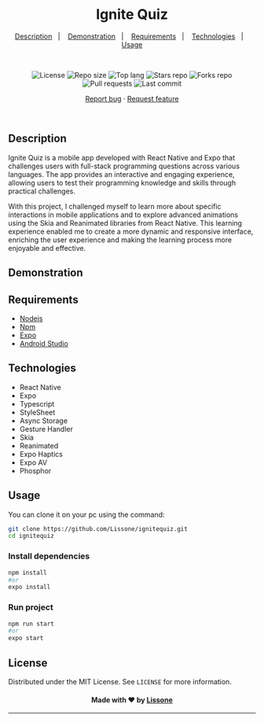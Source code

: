 <h1 align="center">
  Ignite Quiz
</h1>

<p align="center">
  <a href="#description">Description</a>&nbsp;&nbsp;&nbsp;|&nbsp;&nbsp;&nbsp;
  <a href="#demonstration">Demonstration</a>&nbsp;&nbsp;&nbsp;|&nbsp;&nbsp;&nbsp;
  <a href="#requirements">Requirements</a>&nbsp;&nbsp;&nbsp;|&nbsp;&nbsp;&nbsp;
  <a href="#technologies">Technologies</a>&nbsp;&nbsp;&nbsp;|&nbsp;&nbsp;&nbsp;
  <a href="#usage">Usage</a>

</p>
<br />
<p align="center">
  <img src="https://img.shields.io/static/v1?label=license&message=MIT" alt="License">
  <img src="https://img.shields.io/github/repo-size/Lissone/ignitequiz" alt="Repo size" />
  <img src="https://img.shields.io/github/languages/top/Lissone/ignitequiz" alt="Top lang" />
  <img src="https://img.shields.io/github/stars/Lissone/ignitequiz" alt="Stars repo" />
  <img src="https://img.shields.io/github/forks/Lissone/ignitequiz" alt="Forks repo" />
  <img src="https://img.shields.io/github/issues-pr/Lissone/ignitequiz" alt="Pull requests" >
  <img src="https://img.shields.io/github/last-commit/Lissone/ignitequiz" alt="Last commit" />
</p>

<p align="center">
  <a href="https://github.com/Lissone/ignitequiz/issues">Report bug</a>
  ·
  <a href="https://github.com/Lissone/ignitequiz/issues">Request feature</a>
</p>

<br />

## Description

Ignite Quiz is a mobile app developed with React Native and Expo that challenges users with full-stack programming questions across various languages. The app provides an interactive and engaging experience, allowing users to test their programming knowledge and skills through practical challenges.

With this project, I challenged myself to learn more about specific interactions in mobile applications and to explore advanced animations using the Skia and Reanimated libraries from React Native. This learning experience enabled me to create a more dynamic and responsive interface, enriching the user experience and making the learning process more enjoyable and effective.

## Demonstration

## Requirements

- [Nodejs](https://nodejs.org/en/)
- [Npm](https://www.npmjs.com/)
- [Expo](https://docs.expo.io/)
- [Android Studio](https://react-native.rocketseat.dev/virtual-devices/android-emulator)

## Technologies

- React Native
- Expo
- Typescript
- StyleSheet
- Async Storage
- Gesture Handler
- Skia
- Reanimated
- Expo Haptics
- Expo AV
- Phosphor

## Usage

You can clone it on your pc using the command:

```bash
git clone https://github.com/Lissone/ignitequiz.git
cd ignitequiz
```

### Install dependencies

```bash
npm install
#or
expo install
```

### Run project

```bash
npm run start
#or
expo start
```

## License

Distributed under the MIT License. See `LICENSE` for more information.

<h4 align="center">
  Made with ❤️ by <a href="https://github.com/Lissone" target="_blank">Lissone</a>
</h4>

<hr />